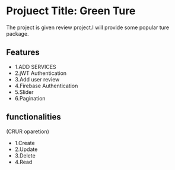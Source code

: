 # Projuect Title: Green Ture

The project is given review project.I will provide some popular ture package.

## Features

- 1.ADD SERVICES
- 2.jWT Authentication
- 3.Add user review
- 4.Firebase Authentication
- 5.Slider
- 6.Pagination

## functionalities

(CRUR oparetion)

- 1.Create
- 2.Update
- 3.Delete
- 4.Read
